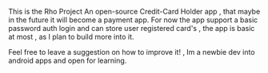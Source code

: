 This is the Rho Project
  An open-source Credit-Card Holder app , that maybe in the future it will become a payment app.
  For now the app support a basic password auth login and can store user registered card's , the app is basic at most , as I plan to build more into it.

  Feel free to leave a suggestion on how to improve it! , Im a newbie dev into android apps and open for learning.
